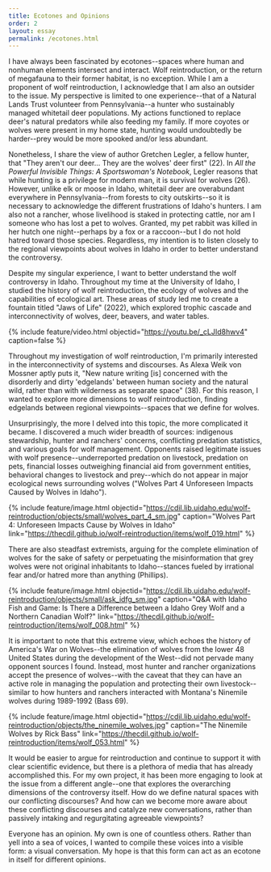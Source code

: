 ```yaml
---
title: Ecotones and Opinions
order: 2
layout: essay
permalink: /ecotones.html
---
```


I have always been fascinated by ecotones--spaces where human and nonhuman elements intersect and interact. Wolf reintroduction, or the return of megafauna to their former habitat, is no exception. While I am a proponent of wolf reintroduction, I acknowledge that I am also an outsider to the issue. My perspective is limited to one experience--that of a Natural Lands Trust volunteer from Pennsylvania--a hunter who sustainably managed whitetail deer populations. My actions functioned to replace deer's natural predators while also feeding my family. If more coyotes or wolves were present in my home state, hunting would undoubtedly be harder--prey would be more spooked and/or less abundant.

Nonetheless, I share the view of author Gretchen Legler, a fellow hunter, that "They aren't our deer... They are the wolves' deer first" (22). In _All the Powerful Invisible Things: A Sportswoman's Notebook_, Legler reasons that while hunting is a privilege for modern man, it is survival for wolves (26). However, unlike elk or moose in Idaho, whitetail deer are overabundant everywhere in Pennsylvania--from forests to city outskirts--so it is necessary to acknowledge the different frustrations of Idaho's hunters. I am also not a rancher, whose livelihood is staked in protecting cattle, nor am I someone who has lost a pet to wolves. Granted, my pet rabbit was killed in her hutch one night--perhaps by a fox or a raccoon--but I do not hold hatred toward those species. Regardless, my intention is to listen closely to the regional viewpoints about wolves in Idaho in order to better understand the controversy.  

Despite my singular experience, I want to better understand the wolf controversy in Idaho. Throughout my time at the University of Idaho, I studied the history of wolf reintroduction, the ecology of wolves and the capabilities of ecological art. These areas of study led me to create a fountain titled "Jaws of Life" (2022), which explored trophic cascade and interconnectivity of wolves, deer, beavers, and water tables. 

{% include feature/video.html objectid="https://youtu.be/_cLJId8hwv4" caption=false %}

Throughout my investigation of wolf reintroduction, I'm primarily interested in the interconnectivity of systems and discourses. As Alexa Weik von Mossner aptly puts it, "New nature writing [is] concerned with the disorderly and dirty 'edgelands' between human society and the natural wild, rather than with wilderness as separate space" (38). For this reason, I wanted to explore more dimensions to wolf reintroduction, finding edgelands between regional viewpoints--spaces that we define for wolves.

Unsurprisingly, the more I delved into this topic, the more complicated it became. I discovered a much wider breadth of sources: indigenous stewardship, hunter and ranchers' concerns, conflicting predation statistics, and various goals for wolf management. Opponents raised legitimate issues with wolf presence--underreported predation on livestock, predation on pets, financial losses outweighing financial aid from government entities, behavioral changes to livestock and prey--which do not appear in major ecological news surrounding wolves ("Wolves Part 4 Unforeseen Impacts Caused by Wolves in Idaho"). 

{% include feature/image.html objectid="https://cdil.lib.uidaho.edu/wolf-reintroduction/objects/small/wolves_part_4_sm.jpg" caption="Wolves Part 4: Unforeseen Impacts Cause by Wolves in Idaho" link="https://thecdil.github.io/wolf-reintroduction/items/wolf_019.html" %}

There are also steadfast extremists, arguing for the complete elimination of wolves for the sake of safety or perpetuating the misinformation that grey wolves were not original inhabitants to Idaho--stances fueled by irrational fear and/or hatred more than anything (Phillips).

{% include feature/image.html objectid="https://cdil.lib.uidaho.edu/wolf-reintroduction/objects/small/ask_idfg_sm.jpg" caption="Q&A with Idaho Fish and Game: Is There a Difference between a Idaho Grey Wolf and a Northern Canadian Wolf?" link="https://thecdil.github.io/wolf-reintroduction/items/wolf_008.html" %}

It is important to note that this extreme view, which echoes the history of America's War on Wolves--the elimination of wolves from the lower 48 United States during the development of the West--did not pervade many opponent sources I found. Instead, most hunter and rancher organizations accept the presence of wolves--with the caveat that they can have an active role in managing the population and protecting their own livestock--similar to how hunters and ranchers interacted with Montana's Ninemile wolves during 1989-1992 (Bass 69). 

{% include feature/image.html objectid="https://cdil.lib.uidaho.edu/wolf-reintroduction/objects/the_ninemile_wolves.jpg" caption="The Ninemile Wolves by Rick Bass" link="https://thecdil.github.io/wolf-reintroduction/items/wolf_053.html" %}

It would be easier to argue for reintroduction and continue to support it with clear scientific evidence, but there is a plethora of media that has already accomplished this. For my own project, it has been more engaging to look at the issue from a different angle--one that explores the overarching dimensions of the controversy itself. How do we define natural spaces with our conflicting discourses? And how can we become more aware about these conflicting discourses and catalyze new conversations, rather than passively intaking and regurgitating agreeable viewpoints?

Everyone has an opinion. My own is one of countless others. Rather than yell into a sea of voices, I wanted to compile these voices into a visible form: a visual conversation. My hope is that this form can act as an ecotone in itself for different opinions.